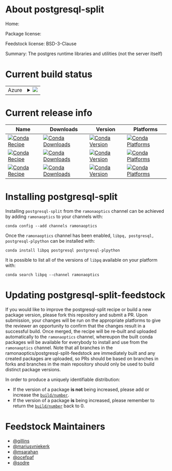 About postgresql-split
======================

Home: 

Package license: 

Feedstock license: BSD-3-Clause

Summary: The postgres runtime libraries and utilities (not the server itself)



Current build status
====================


<table>
    
  <tr>
    <td>Azure</td>
    <td>
      <details>
        <summary>
          <a href="https://dev.azure.com/ramonaoptics/feedstock-builds/_build/latest?definitionId=&branchName=master">
            <img src="https://dev.azure.com/ramonaoptics/feedstock-builds/_apis/build/status/postgresql-feedstock?branchName=master">
          </a>
        </summary>
        <table>
          <thead><tr><th>Variant</th><th>Status</th></tr></thead>
          <tbody><tr>
              <td>linux_64</td>
              <td>
                <a href="https://dev.azure.com/ramonaoptics/feedstock-builds/_build/latest?definitionId=&branchName=master">
                  <img src="https://dev.azure.com/ramonaoptics/feedstock-builds/_apis/build/status/postgresql-feedstock?branchName=master&jobName=linux&configuration=linux_64_" alt="variant">
                </a>
              </td>
            </tr><tr>
              <td>linux_aarch64</td>
              <td>
                <a href="https://dev.azure.com/ramonaoptics/feedstock-builds/_build/latest?definitionId=&branchName=master">
                  <img src="https://dev.azure.com/ramonaoptics/feedstock-builds/_apis/build/status/postgresql-feedstock?branchName=master&jobName=linux&configuration=linux_aarch64_" alt="variant">
                </a>
              </td>
            </tr><tr>
              <td>linux_ppc64le</td>
              <td>
                <a href="https://dev.azure.com/ramonaoptics/feedstock-builds/_build/latest?definitionId=&branchName=master">
                  <img src="https://dev.azure.com/ramonaoptics/feedstock-builds/_apis/build/status/postgresql-feedstock?branchName=master&jobName=linux&configuration=linux_ppc64le_" alt="variant">
                </a>
              </td>
            </tr><tr>
              <td>osx_64</td>
              <td>
                <a href="https://dev.azure.com/ramonaoptics/feedstock-builds/_build/latest?definitionId=&branchName=master">
                  <img src="https://dev.azure.com/ramonaoptics/feedstock-builds/_apis/build/status/postgresql-feedstock?branchName=master&jobName=osx&configuration=osx_64_" alt="variant">
                </a>
              </td>
            </tr><tr>
              <td>win_64</td>
              <td>
                <a href="https://dev.azure.com/ramonaoptics/feedstock-builds/_build/latest?definitionId=&branchName=master">
                  <img src="https://dev.azure.com/ramonaoptics/feedstock-builds/_apis/build/status/postgresql-feedstock?branchName=master&jobName=win&configuration=win_64_" alt="variant">
                </a>
              </td>
            </tr>
          </tbody>
        </table>
      </details>
    </td>
  </tr>
</table>

Current release info
====================

| Name | Downloads | Version | Platforms |
| --- | --- | --- | --- |
| [![Conda Recipe](https://img.shields.io/badge/recipe-libpq-green.svg)](https://anaconda.org/ramonaoptics/libpq) | [![Conda Downloads](https://img.shields.io/conda/dn/ramonaoptics/libpq.svg)](https://anaconda.org/ramonaoptics/libpq) | [![Conda Version](https://img.shields.io/conda/vn/ramonaoptics/libpq.svg)](https://anaconda.org/ramonaoptics/libpq) | [![Conda Platforms](https://img.shields.io/conda/pn/ramonaoptics/libpq.svg)](https://anaconda.org/ramonaoptics/libpq) |
| [![Conda Recipe](https://img.shields.io/badge/recipe-postgresql-green.svg)](https://anaconda.org/ramonaoptics/postgresql) | [![Conda Downloads](https://img.shields.io/conda/dn/ramonaoptics/postgresql.svg)](https://anaconda.org/ramonaoptics/postgresql) | [![Conda Version](https://img.shields.io/conda/vn/ramonaoptics/postgresql.svg)](https://anaconda.org/ramonaoptics/postgresql) | [![Conda Platforms](https://img.shields.io/conda/pn/ramonaoptics/postgresql.svg)](https://anaconda.org/ramonaoptics/postgresql) |
| [![Conda Recipe](https://img.shields.io/badge/recipe-postgresql--plpython-green.svg)](https://anaconda.org/ramonaoptics/postgresql-plpython) | [![Conda Downloads](https://img.shields.io/conda/dn/ramonaoptics/postgresql-plpython.svg)](https://anaconda.org/ramonaoptics/postgresql-plpython) | [![Conda Version](https://img.shields.io/conda/vn/ramonaoptics/postgresql-plpython.svg)](https://anaconda.org/ramonaoptics/postgresql-plpython) | [![Conda Platforms](https://img.shields.io/conda/pn/ramonaoptics/postgresql-plpython.svg)](https://anaconda.org/ramonaoptics/postgresql-plpython) |

Installing postgresql-split
===========================

Installing `postgresql-split` from the `ramonaoptics` channel can be achieved by adding `ramonaoptics` to your channels with:

```
conda config --add channels ramonaoptics
```

Once the `ramonaoptics` channel has been enabled, `libpq, postgresql, postgresql-plpython` can be installed with:

```
conda install libpq postgresql postgresql-plpython
```

It is possible to list all of the versions of `libpq` available on your platform with:

```
conda search libpq --channel ramonaoptics
```




Updating postgresql-split-feedstock
===================================

If you would like to improve the postgresql-split recipe or build a new
package version, please fork this repository and submit a PR. Upon submission,
your changes will be run on the appropriate platforms to give the reviewer an
opportunity to confirm that the changes result in a successful build. Once
merged, the recipe will be re-built and uploaded automatically to the
`ramonaoptics` channel, whereupon the built conda packages will be available for
everybody to install and use from the `ramonaoptics` channel.
Note that all branches in the ramonaoptics/postgresql-split-feedstock are
immediately built and any created packages are uploaded, so PRs should be based
on branches in forks and branches in the main repository should only be used to
build distinct package versions.

In order to produce a uniquely identifiable distribution:
 * If the version of a package **is not** being increased, please add or increase
   the [``build/number``](https://conda.io/docs/user-guide/tasks/build-packages/define-metadata.html#build-number-and-string).
 * If the version of a package **is** being increased, please remember to return
   the [``build/number``](https://conda.io/docs/user-guide/tasks/build-packages/define-metadata.html#build-number-and-string)
   back to 0.

Feedstock Maintainers
=====================

* [@gillins](https://github.com/gillins/)
* [@mariusvniekerk](https://github.com/mariusvniekerk/)
* [@msarahan](https://github.com/msarahan/)
* [@ocefpaf](https://github.com/ocefpaf/)
* [@sodre](https://github.com/sodre/)

